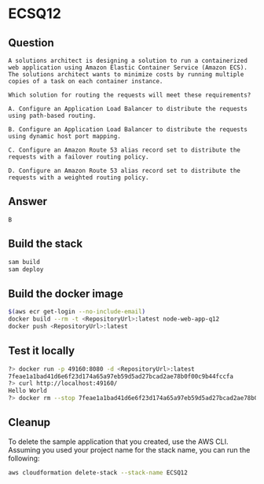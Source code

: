 # ECSQ12

## Question

```
A solutions architect is designing a solution to run a containerized web application using Amazon Elastic Container Service (Amazon ECS). 
The solutions architect wants to minimize costs by running multiple copies of a task on each container instance.

Which solution for routing the requests will meet these requirements?

A. Configure an Application Load Balancer to distribute the requests using path-based routing.

B. Configure an Application Load Balancer to distribute the requests using dynamic host port mapping.

C. Configure an Amazon Route 53 alias record set to distribute the requests with a failover routing policy.

D. Configure an Amazon Route 53 alias record set to distribute the requests with a weighted routing policy.

```

## Answer

```
B
```

## Build the stack

```bash
sam build
sam deploy
```

## Build the docker image

```bash
$(aws ecr get-login --no-include-email)
docker build --rm -t <RepositoryUrl>:latest node-web-app-q12
docker push <RepositoryUrl>:latest
```

## Test it locally

```bash
?> docker run -p 49160:8080 -d <RepositoryUrl>:latest
7feae1a1bad41d6e6f23d174a65a97eb59d5ad27bcad2ae78b0f00c9b44fccfa
?> curl http://localhost:49160/
Hello World
?> docker rm --stop 7feae1a1bad41d6e6f23d174a65a97eb59d5ad27bcad2ae78b0f00c9b44fccfa
```

## Cleanup

To delete the sample application that you created, use the AWS CLI. Assuming you used your project name for the stack name, you can run the following:

```bash
aws cloudformation delete-stack --stack-name ECSQ12
```
